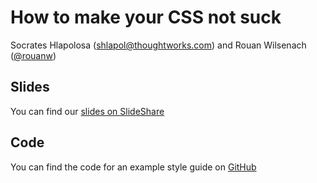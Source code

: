 # How to make your CSS not suck

Socrates Hlapolosa (shlapol@thoughtworks.com) and Rouan Wilsenach ([@rouanw](https://twitter.com/rouanw))

## Slides

You can find our [slides on SlideShare](http://www.slideshare.net/rouanw/how-to-make-your-css-not-suck)

## Code
You can find the code for an example style guide on [GitHub](https://github.com/rouanw/style-guide-demo)

